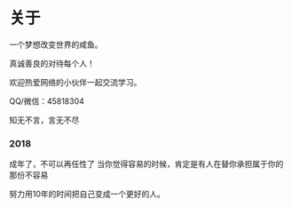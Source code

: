 # 关于


一个梦想改变世界的咸鱼。

真诚善良的对待每个人！

欢迎热爱网络的小伙伴一起交流学习。

QQ/微信：45818304

知无不言，言无不尽

 

### 2018
成年了，不可以再任性了
当你觉得容易的时候，肯定是有人在替你承担属于你的那份不容易

努力用10年的时间把自己变成一个更好的人。